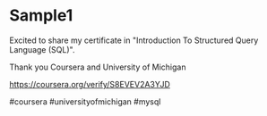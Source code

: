 # Sample1


Excited to share my certificate in "Introduction To Structured Query Language (SQL)".

Thank you Coursera and University of Michigan

https://coursera.org/verify/S8EVEV2A3YJD



#coursera #universityofmichigan #mysql 
